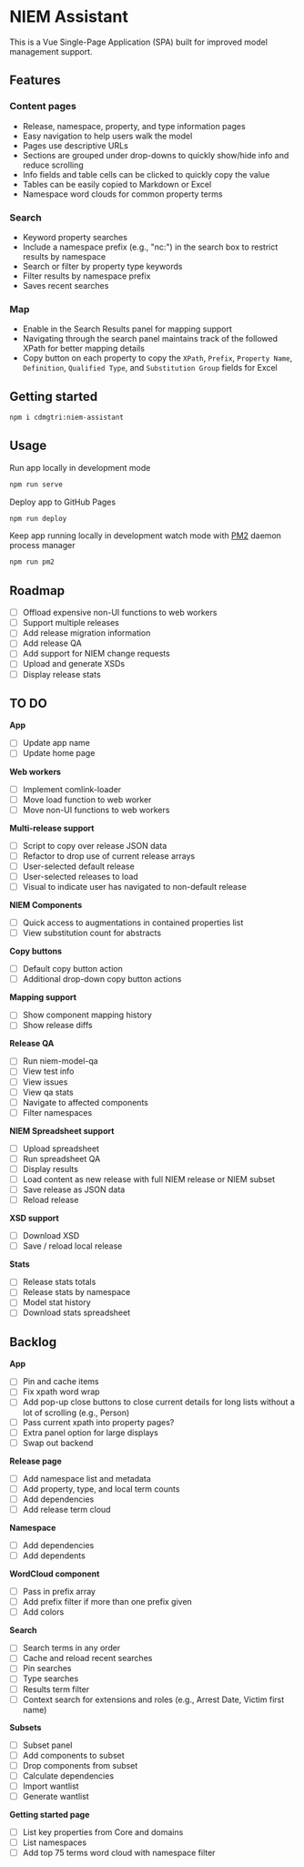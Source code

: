 
# NIEM Assistant

This is a Vue Single-Page Application (SPA) built for improved model management support.

## Features

### Content pages

- Release, namespace, property, and type information pages
- Easy navigation to help users walk the model
- Pages use descriptive URLs
- Sections are grouped under drop-downs to quickly show/hide info and reduce scrolling
- Info fields and table cells can be clicked to quickly copy the value
- Tables can be easily copied to Markdown or Excel
- Namespace word clouds for common property terms

### Search

- Keyword property searches
- Include a namespace prefix (e.g., "nc:") in the search box to restrict results by namespace
- Search or filter by property type keywords
- Filter results by namespace prefix
- Saves recent searches

### Map

- Enable in the Search Results panel for mapping support
- Navigating through the search panel maintains track of the followed XPath for better mapping details
- Copy button on each property to copy the `XPath`, `Prefix`, `Property Name`, `Definition`, `Qualified Type`, and `Substitution Group` fields for Excel

## Getting started

```sh
npm i cdmgtri:niem-assistant
```

## Usage

Run app locally in development mode

```bash
npm run serve
```

Deploy app to GitHub Pages

```bash
npm run deploy
```

Keep app running locally in development watch mode with [PM2](https://pm2.keymetrics.io/) daemon process manager

```bash
npm run pm2
```

## Roadmap

- [ ] Offload expensive non-UI functions to web workers
- [ ] Support multiple releases
- [ ] Add release migration information
- [ ] Add release QA
- [ ] Add support for NIEM change requests
- [ ] Upload and generate XSDs
- [ ] Display release stats

## TO DO

**App**

- [ ] Update app name
- [ ] Update home page

**Web workers**

- [ ] Implement comlink-loader
- [ ] Move load function to web worker
- [ ] Move non-UI functions to web workers

**Multi-release support**

- [ ] Script to copy over release JSON data
- [ ] Refactor to drop use of current release arrays
- [ ] User-selected default release
- [ ] User-selected releases to load
- [ ] Visual to indicate user has navigated to non-default release

**NIEM Components**

- [ ] Quick access to augmentations in contained properties list
- [ ] View substitution count for abstracts

**Copy buttons**

- [ ] Default copy button action
- [ ] Additional drop-down copy button actions

**Mapping support**

- [ ] Show component mapping history
- [ ] Show release diffs

**Release QA**

- [ ] Run niem-model-qa
- [ ] View test info
- [ ] View issues
- [ ] View qa stats
- [ ] Navigate to affected components
- [ ] Filter namespaces

**NIEM Spreadsheet support**

- [ ] Upload spreadsheet
- [ ] Run spreadsheet QA
- [ ] Display results
- [ ] Load content as new release with full NIEM release or NIEM subset
- [ ] Save release as JSON data
- [ ] Reload release

**XSD support**

- [ ] Download XSD
- [ ] Save / reload local release

**Stats**

- [ ] Release stats totals
- [ ] Release stats by namespace
- [ ] Model stat history
- [ ] Download stats spreadsheet

## Backlog

**App**

- [ ] Pin and cache items
- [ ] Fix xpath word wrap
- [ ] Add pop-up close buttons to close current details for long lists without a lot of scrolling (e.g., Person)
- [ ] Pass current xpath into property pages?
- [ ] Extra panel option for large displays
- [ ] Swap out backend

**Release page**

- [ ] Add namespace list and metadata
- [ ] Add property, type, and local term counts
- [ ] Add dependencies
- [ ] Add release term cloud

**Namespace**

- [ ] Add dependencies
- [ ] Add dependents

**WordCloud component**

- [ ] Pass in prefix array
- [ ] Add prefix filter if more than one prefix given
- [ ] Add colors

**Search**

- [ ] Search terms in any order
- [ ] Cache and reload recent searches
- [ ] Pin searches
- [ ] Type searches
- [ ] Results term filter
- [ ] Context search for extensions and roles (e.g., Arrest Date, Victim first name)

**Subsets**

- [ ] Subset panel
- [ ] Add components to subset
- [ ] Drop components from subset
- [ ] Calculate dependencies
- [ ] Import wantlist
- [ ] Generate wantlist

**Getting started page**

- [ ] List key properties from Core and domains
- [ ] List namespaces
- [ ] Add top 75 terms word cloud with namespace filter
